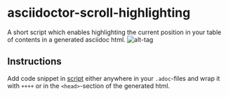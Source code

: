 # asciidoctor-scroll-highlighting
A short script which enables highlighting the current position in your table of contents in a generated asciidoc html.
![alt-tag](https://delsner.github.io/ScrollingBehavior.gif)

## Instructions
Add code snippet in [script](script.html) either anywhere in your ````.adoc````-files and wrap it with `++++` or in the ````<head>````-section of the generated html.


